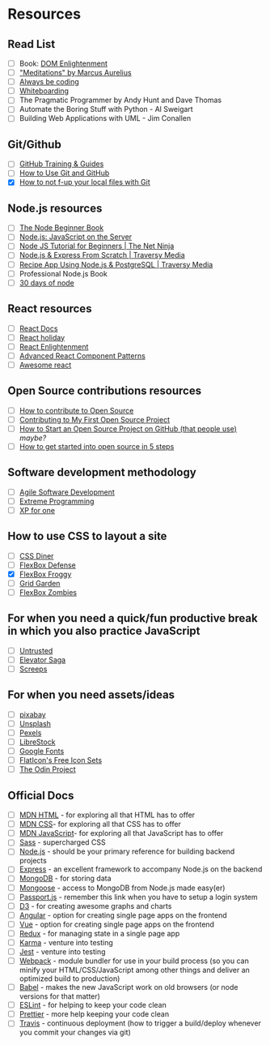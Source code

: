 # Resources

## Read List

- [ ]  Book: [DOM Enlightenment](http://domenlightenment.com/)
- [ ]  ["Meditations" by Marcus Aurelius](https://www.goodreads.com/book/show/662925.Meditations)
- [ ]  [Always be coding](https://medium.com/always-be-coding/abc-always-be-coding-d5f8051afce2)
- [ ]  [Whiteboarding](https://writing.pupius.co.uk/whiteboarding-4df873dbba2e)
- [ ]  The Pragmatic Programmer by Andy Hunt and Dave Thomas
- [ ]  Automate the Boring Stuff with Python - Al Sweigart
- [ ]  Building Web Applications with UML - Jim Conallen

## Git/Github
- [ ]  [GitHub Training & Guides](https://www.youtube.com/playlist?list=PLg7s6cbtAD15G8lNyoaYDuKZSKyJrgwB-)
- [ ]  [How to Use Git and GitHub](https://www.udacity.com/course/how-to-use-git-and-github--ud775)
- [x]  [How to not f-up your local files with Git](https://medium.com/@francesco.agnoletto/how-to-not-f-up-your-local-files-with-git-part-1-e0756c88fd3c)
## Node.js resources
- [ ]  [The Node Beginner Book](https://www.nodebeginner.org/)
- [ ]  [Node.js: JavaScript on the Server](https://www.youtube.com/watch?v=F6k8lTrAE2g)
- [ ]  [Node JS Tutorial for Beginners | The Net Ninja](https://www.youtube.com/watch?v=w-7RQ46RgxU&list=PL4cUxeGkcC9gcy9lrvMJ75z9maRw4byYp)
- [ ]  [Node.js & Express From Scratch | Traversy Media](https://www.youtube.com/watch?v=k_0ZzvHbNBQ&list=PLillGF-RfqbYRpji8t4SxUkMxfowG4Kqp)
- [ ]  [Recipe App Using Node.js & PostgreSQL | Traversy Media](https://www.youtube.com/watch?v=AFiqctkoVJ4&list=PLillGF-RfqbaEmlPcX5e_ejaK7Y5MydkW)
- [ ]  Professional Node.js Book
- [ ]  [30 days of node](https://www.nodejsera.com/30-days-of-node.html)
## React resources
- [ ]  [React Docs](https://reactjs.org/docs/hello-world.html)
- [ ]  [React holiday](https://react.holiday/)
- [ ]  [React Enlightenment](https://www.reactenlightenment.com/)
- [ ]  [Advanced React Component Patterns](https://egghead.io/courses/advanced-react-component-patterns)
- [ ]  [Awesome react](https://github.com/enaqx/awesome-react)
## Open Source contributions resources
- [ ]  [How to contribute to Open Source](https://opensource.guide/how-to-contribute/)
- [ ]  [Contributing to My First Open Source Project](https://hackernoon.com/contributing-to-my-first-open-source-project-3e432c5e8caa)
- [ ]  [How to Start an Open Source Project on GitHub (that people use)](https://medium.freecodecamp.org/i-made-my-first-open-source-contribution-within-200-days-and-how-you-can-too-4d5bdbd63fad) _maybe?_
- [ ]  [How to get started into open source in 5 steps](http://www.barryclark.co/starting-an-open-source-project/)
## Software development methodology
- [ ]  [Agile Software Development](https://www.edx.org/course/agile-software-development-ethx-asd-1x)
- [ ]  [Extreme Programming](http://xp.c2.com/ExtremeProgramming.html)
- [ ]  [XP for one](http://xp.c2.com/ExtremeProgrammingForOne.html)
## How to use CSS to layout a site
- [ ]  [CSS Diner](https://flukeout.github.io/)
- [ ]  [FlexBox Defense](http://www.flexboxdefense.com/)
- [x]  [FlexBox Froggy](http://flexboxfroggy.com/)
- [ ]  [Grid Garden](http://cssgridgarden.com/)
- [ ]  [FlexBox Zombies](http://geddski.teachable.com/p/flexbox-zombies)
## For when you need a quick/fun productive break in which you also practice JavaScript
- [ ]  [Untrusted](https://alexnisnevich.github.io/untrusted/)
- [ ]  [Elevator Saga](http://play.elevatorsaga.com/)
- [ ]  [Screeps](https://screeps.com)
## For when you need assets/ideas
- [ ]  [pixabay](https://pixabay.com/)
- [ ]  [Unsplash](https://unsplash.com/)
- [ ]  [Pexels](https://www.pexels.com/)
- [ ]  [LibreStock](http://librestock.com/)
- [ ]  [Google Fonts](https://fonts.google.com/)
- [ ]  [FlatIcon's Free Icon Sets](https://www.flaticon.com/packs?license=selection&order_by=1)
- [ ]  [The Odin Project](http://www.theodinproject.com/)
## Official Docs
- [ ]  [MDN HTML](https://developer.mozilla.org/en-US/docs/Web/HTML) - for exploring all that HTML has to offer
- [ ]  [MDN CSS](https://developer.mozilla.org/en-US/docs/Web/CSS)- for exploring all that CSS has to offer
- [ ]  [MDN JavaScript](https://developer.mozilla.org/en-US/docs/Web/JavaScript)- for exploring all that JavaScript has to offer
- [ ]  [Sass](http://sass-lang.com/guide) - supercharged CSS
- [ ]  [Node.js](https://nodejs.org/en/docs/) - should be your primary reference for building backend projects
- [ ]  [Express](https://expressjs.com/) - an excellent framework to accompany Node.js on the backend
- [ ]  [MongoDB](https://docs.mongodb.com/) - for storing data
- [ ]  [Mongoose](http://mongoosejs.com/) - access to MongoDB from Node.js made easy(er)
- [ ]  [Passport.js](http://passportjs.org/) - remember this link when you have to setup a login system
- [ ]  [D3](https://d3js.org/) - for creating awesome graphs and charts
- [ ]  [Angular](https://angular.io/) - option for creating single page apps on the frontend
- [ ]  [Vue](https://vuejs.org/) - option for creating single page apps on the frontend
- [ ]  [Redux](http://redux.js.org/) - for managing state in a single page app
- [ ]  [Karma](https://karma-runner.github.io/1.0/index.html) - venture into testing
- [ ]  [Jest](https://facebook.github.io/jest/) - venture into testing
- [ ]  [Webpack](https://webpack.github.io/) - module bundler for use in your build process (so you can minify your HTML/CSS/JavaScript among other things and deliver an optimized build to production)
- [ ]  [Babel](http://babeljs.io/) - makes the new JavaScript work on old browsers (or node versions for that matter)
- [ ]  [ESLint](https://eslint.org/) - for helping to keep your code clean
- [ ]  [Prettier](https://prettier.io/) - more help keeping your code clean
- [ ]  [Travis](https://travis-ci.org/) - continuous deployment (how to trigger a build/deploy whenever you commit your changes via git)
